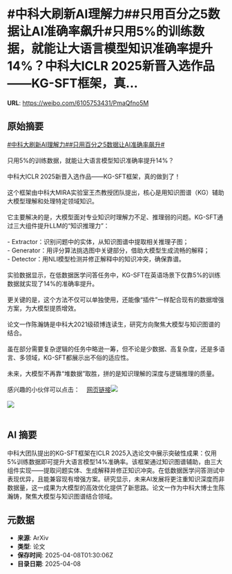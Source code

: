 # #中科大刷新AI理解力##只用百分之5数据让AI准确率飙升#只用5%的训练数据，就能让大语言模型知识准确率提升14%？中科大ICLR 2025新晋入选作品——KG-SFT框架，真...

**URL**: https://weibo.com/6105753431/PmaQfno5M

## 原始摘要

<a href="https://m.weibo.cn/search?containerid=231522type%3D1%26t%3D10%26q%3D%23%E4%B8%AD%E7%A7%91%E5%A4%A7%E5%88%B7%E6%96%B0AI%E7%90%86%E8%A7%A3%E5%8A%9B%23&amp;extparam=%23%E4%B8%AD%E7%A7%91%E5%A4%A7%E5%88%B7%E6%96%B0AI%E7%90%86%E8%A7%A3%E5%8A%9B%23" data-hide=""><span class="surl-text">#中科大刷新AI理解力#</span></a><a href="https://m.weibo.cn/search?containerid=231522type%3D1%26t%3D10%26q%3D%23%E5%8F%AA%E7%94%A8%E7%99%BE%E5%88%86%E4%B9%8B5%E6%95%B0%E6%8D%AE%E8%AE%A9AI%E5%87%86%E7%A1%AE%E7%8E%87%E9%A3%99%E5%8D%87%23&amp;extparam=%23%E5%8F%AA%E7%94%A8%E7%99%BE%E5%88%86%E4%B9%8B5%E6%95%B0%E6%8D%AE%E8%AE%A9AI%E5%87%86%E7%A1%AE%E7%8E%87%E9%A3%99%E5%8D%87%23" data-hide=""><span class="surl-text">#只用百分之5数据让AI准确率飙升#</span></a><br><br>只用5%的训练数据，就能让大语言模型知识准确率提升14%？<br><br>中科大ICLR 2025新晋入选作品——KG-SFT框架，真的做到了！<br><br>这个框架由中科大MIRA实验室王杰教授团队提出，核心是用知识图谱（KG）辅助大模型理解和处理特定领域知识。<br><br>它主要解决的是，大模型面对专业知识时理解力不足、推理弱的问题。KG-SFT通过三大组件提升LLM的“知识推理力”：<br><br>- Extractor：识别问题中的实体，从知识图谱中提取相关推理子图；<br>- Generator：用评分算法挑选图中关键部分，借助大模型生成流畅的解释；<br>- Detector：用NLI模型检测并修正解释中的知识冲突，确保靠谱。<br><br>实验数据显示，在低数据医学问答任务中，KG-SFT在英语场景下仅靠5%的训练数据就实现了14%的准确率提升。<br><br>更关键的是，这个方法不仅可以单独使用，还能像“插件”一样配合现有的数据增强方案，为大模型提质增效。<br><br>论文一作陈瀚铸是中科大2021级硕博连读生，研究方向聚焦大模型与知识图谱的结合。<br><br>虽在部分需要复杂逻辑的任务中略逊一筹，但不论是少数据、高复杂度，还是多语言、多领域，KG-SFT都展示出不俗的适应性。<br><br>未来，大模型不再靠“堆数据”取胜，拼的是知识理解的深度与逻辑推理的质量。<br><br>感兴趣的小伙伴可以点击：<a href="https://weibo.cn/sinaurl?u=https%3A%2F%2Fopenreview.net%2Fpdf%3Fid%3DoMFOKjwaRS" data-hide=""><span class="url-icon"><img style="width: 1rem;height: 1rem" src="https://h5.sinaimg.cn/upload/2015/09/25/3/timeline_card_small_web_default.png" referrerpolicy="no-referrer"></span><span class="surl-text">网页链接</span></a><img style="" src="https://tvax2.sinaimg.cn/large/006Fd7o3gy1i08dn0nsrnj30yv0indrr.jpg" referrerpolicy="no-referrer"><br><br><img style="" src="https://tvax3.sinaimg.cn/large/006Fd7o3gy1i08dn1uaawj30vx0fmwvp.jpg" referrerpolicy="no-referrer"><br><br>

## AI 摘要

中科大团队提出的KG-SFT框架在ICLR 2025入选论文中展示突破性成果：仅用5%训练数据即可提升大语言模型14%准确率。该框架通过知识图谱辅助，由三大组件实现——提取问题实体、生成解释并修正知识冲突。在低数据医学问答测试中表现优异，且能兼容现有增强方案。研究显示，未来AI发展将更注重知识深度而非数据量，这一成果为大模型的高效优化提供了新思路。论文一作为中科大博士生陈瀚铸，聚焦大模型与知识图谱结合领域。

## 元数据

- **来源**: ArXiv
- **类型**: 论文
- **保存时间**: 2025-04-08T01:30:06Z
- **目录日期**: 2025-04-08
